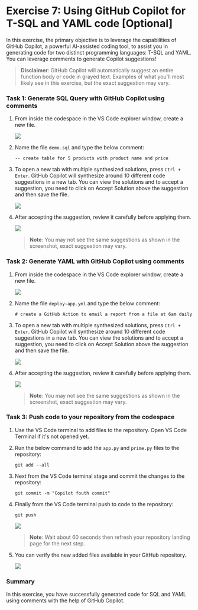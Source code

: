 # Exercise 7: Using GitHub Copilot for T-SQL and YAML code [Optional]

In this exercise, the primary objective is to leverage the capabilities of GitHub Copilot, a powerful AI-assisted coding tool, to assist you in generating code for two distinct programming languages: T-SQL and YAML. You can leverage comments to generate Copilot suggestions!

>**Disclaimer**: GitHub Copilot will automatically suggest an entire function body or code in grayed text. Examples of what you'll most likely see in this exercise, but the exact suggestion may vary.

### Task 1: Generate SQL Query with GitHub Copilot using comments

1. From inside the codespace in the VS Code explorer window, create a new file.

    ![](../media/chat-code-new.png)

1. Name the file `demo.sql` and type the below comment:

   ```
   -- create table for 5 products with product name and price
   ```

1. To open a new tab with multiple synthesized solutions, press `Ctrl + Enter`. GitHub Copilot will synthesize around 10 different code suggestions in a new tab. You can view the solutions and to accept a suggestion, you need to click on Accept Solution above the suggestion and then save the file.

   ![](../media/demo-sql.png)

1. After accepting the suggestion, review it carefully before applying them.

   ![](../media/demo-sql-1.png)

   >**Note**: You may not see the same suggestions as shown in the screenshot, exact suggestion may vary.

### Task 2: Generate YAML with GitHub Copilot using comments
   
1. From inside the codespace in the VS Code explorer window, create a new file.

    ![](../media/chat-code-new.png)

1. Name the file `deploy-app.yml` and type the below comment:

   ```
   # create a GitHub Action to email a report from a file at 6am daily
   ```

1. To open a new tab with multiple synthesized solutions, press `Ctrl + Enter`. GitHub Copilot will synthesize around 10 different code suggestions in a new tab. You can view the solutions and to accept a suggestion, you need to click on Accept Solution above the suggestion and then save the file.

   ![](../media/demo-yaml.png)

1. After accepting the suggestion, review it carefully before applying them.

   ![](../media/demo-yaml-1.png)

   >**Note**: You may not see the same suggestions as shown in the screenshot, exact suggestion may vary.

### Task 3: Push code to your repository from the codespace

1. Use the VS Code terminal to add files to the repository. Open VS Code Terminal if it's not opened yet.

1. Run the below command to add the `app.py` and `prime.py` files to the repository:

   ```
   git add --all
   ```

1. Next from the VS Code terminal stage and commit the changes to the repository:

   ```
   git commit -m "Copilot fouth commit"
   ```

1. Finally from the VS Code terminal push to code to the repository:

   ```
   git push
   ```

   ![](../media/ex-6-push.png)

   >**Note**: Wait about 60 seconds then refresh your repository landing page for the next step.

1. You can verify the new added files available in your GitHub repository.

   ![](../media/ex-6-github.png)

### Summary

In this exercise, you have successfully generated code for SQL and YAML using comments with the help of GitHub Copilot.
